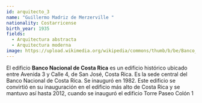 ```yaml
---
id: arquitecto_3
name: "Guillermo Madriz de Merzerville "
nationality: Costarricense
birth_year: 1935
fields:
  - Arquitectura abstracta
  - Arquitectura moderna
image: https://upload.wikimedia.org/wikipedia/commons/thumb/b/be/Banco_Nacional_de_Costa_Rica_-_panoramio.jpg/420px-Banco_Nacional_de_Costa_Rica_-_panoramio.jpg
---
```

<!--StartFragment-->

El edificio **Banco Nacional de Costa Rica** es un edificio histórico ubicado entre Avenida 3 y Calle 4, de San José, Costa Rica. Es la sede central del Banco Nacional de Costa Rica. Se inauguró en 1982. Este edificio se convirtió en su inauguración en el edificio más alto de Costa Rica y se mantuvo así hasta 2012, cuando se inauguró el edificio Torre Paseo Colón 1

<!--EndFragment-->